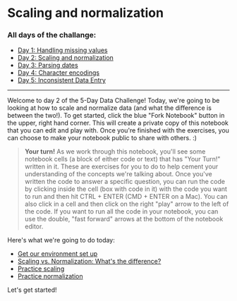 # Scaling and normalization

### All days of the challange:

* [Day 1: Handling missing values](https://www.kaggle.com/rtatman/data-cleaning-challenge-handling-missing-values)
* [Day 2: Scaling and normalization](https://www.kaggle.com/rtatman/data-cleaning-challenge-scale-and-normalize-data)
* [Day 3: Parsing dates](https://www.kaggle.com/rtatman/data-cleaning-challenge-parsing-dates/)
* [Day 4: Character encodings](https://www.kaggle.com/rtatman/data-cleaning-challenge-character-encodings/)
* [Day 5: Inconsistent Data Entry](https://www.kaggle.com/rtatman/data-cleaning-challenge-inconsistent-data-entry/)
___
Welcome to day 2 of the 5-Day Data Challenge! Today, we're going to be looking at how to scale and normalize data (and what the difference is between the two!). To get started, click the blue "Fork Notebook" button in the upper, right hand corner. This will create a private copy of this notebook that you can edit and play with. Once you're finished with the exercises, you can choose to make your notebook public to share with others. :)

> **Your turn!** As we work through this notebook, you'll see some notebook cells (a block of either code or text) that has "Your Turn!" written in it. These are exercises for you to do to help cement your understanding of the concepts we're talking about. Once you've written the code to answer a specific question, you can run the code by clicking inside the cell (box with code in it) with the code you want to run and then hit CTRL + ENTER (CMD + ENTER on a Mac). You can also click in a cell and then click on the right "play" arrow to the left of the code. If you want to run all the code in your notebook, you can use the double, "fast forward" arrows at the bottom of the notebook editor.

Here's what we're going to do today:

* [Get our environment set up](#Get-our-environment-set-up)
* [Scaling vs. Normalization: What's the difference?](#Scaling-vs.-Normalization:-What's-the-difference?)
* [Practice scaling](#Practice-scaling)
* [Practice normalization](#Practice-normalization)

Let's get started!